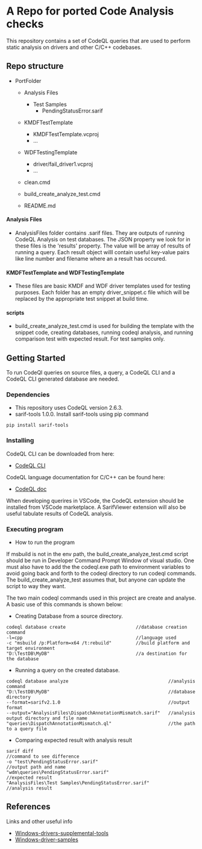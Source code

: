 # A Repo for ported Code Analysis checks

This repository contains a set of CodeQL queries that are used to perform static analysis on drivers and other C/C++ codebases.

## Repo structure

- PortFolder
    - Analysis Files
        - Test Samples
            - PendingStatusError.sarif
    - KMDFTestTemplate
        - KMDFTestTemplate.vcproj
        - ...
    - WDFTestingTemplate
        - driver/fail_driver1.vcproj
        - ...

    - clean.cmd
    - build_create_analyze_test.cmd
    - README.md

#### Analysis Files

* AnalysisFiles folder contains .sarif files. They are outputs of running CodeQL Analysis on test databases. The JSON property we look for in these files is the 'results' property. The value will be array of results of running a query. Each result object willl contain useful key-value pairs like line number and filename where an a result has occured.


#### KMDFTestTemplate and WDFTestingTemplate

* These files are basic KMDF and WDF driver templates used for testing purposes. Each folder has an empty driver_snippet.c file which will be replaced by the appropriate test snippet at build time. 


#### scripts

* build_create_analyze_test.cmd is used for building the template with the snippet code, creating databases, running codeql analysis, and running comparison test with expected result. For test samples only. 


## Getting Started

To run CodeQl queries on source files, a query, a CodeQL CLI and a CodeQL CLI generated database are needed. 

### Dependencies

* This repository uses CodeQL version 2.6.3.
* sarif-tools 1.0.0. Install sarif-tools using pip command

```
pip install sarif-tools
```

### Installing

CodeQL CLI can be downloaded from here: 

* [CodeQL CLI](https://github.com/github/codeql-cli-binaries/releases)

CodeQL language documentation for C/C++ can be found here: 

* [CodeQL doc](https://codeql.github.com/docs/ql-language-reference/)

When developing querires in VSCode, the CodeQL extension should be installed from VSCode marketplace. A SarifViewer extension will also be useful tabulate results of CodeQL analysis. 


### Executing program

* How to run the program

If msbuild is not in the env path, the build_create_analyze_test.cmd script should be run in Developer Command Prompt Window of visual studio. One must also have to add the the codeql.exe path to environment variables to avoid going back and forth to the codeql directory to run codeql commands. The build_create_analyze_test assumes that, but anyone can update the script to way they want. 

The two main codeql commands used in this project are create and analyse. A basic use of this commands is shown below:

* Creating Database from a source directory.

```
codeql database create                          //database creation command
-l=cpp                                          //language used
-c "msbuild /p:Platform=x64 /t:rebuild"         //build platform and target environment
"D:\TestDB\MyDB"                                //a destination for the database

```

* Running a query on the created database.

```
codeql database analyze                                     //analysis command  
"D:\TestDB\MyDB"                                            //database directory 
--format=sarifv2.1.0                                        //output format 
--output="AnalysisFiles\DispatchAnnotationMismatch.sarif"   //analysis output directory and file name
"queries\DispatchAnnotationMismatch.ql"                     //the path to a query file

```

* Comparing expected result with analysis result

```
sarif diff                                                      //command to see difference
-o "test\PendingStatusError.sarif"                              //output path and name
"wdm\queries\PendingStatusError.sarif"                          //expected result
"AnalysisFiles\Test Samples\PendingStatusError.sarif"           //analysis result

```


## References

Links and other useful info
* [Windows-drivers-supplemental-tools](https://github.com/microsoft/Windows-Driver-Developer-Supplemental-Tools)
*  [Windows-driver-samples](https://github.com/Microsoft/Windows-driver-samples)
